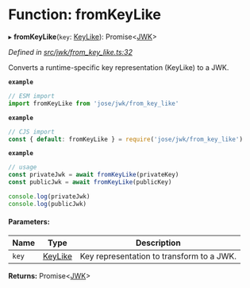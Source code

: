 # Function: fromKeyLike

▸ **fromKeyLike**(`key`: [KeyLike](../types/_types_d_.keylike.md)): Promise<[JWK](../interfaces/_types_d_.jwk.md)\>

*Defined in [src/jwk/from_key_like.ts:32](https://github.com/panva/jose/blob/v3.7.0/src/jwk/from_key_like.ts#L32)*

Converts a runtime-specific key representation (KeyLike) to a JWK.

**`example`** 
```js
// ESM import
import fromKeyLike from 'jose/jwk/from_key_like'
```

**`example`** 
```js
// CJS import
const { default: fromKeyLike } = require('jose/jwk/from_key_like')
```

**`example`** 
```js
// usage
const privateJwk = await fromKeyLike(privateKey)
const publicJwk = await fromKeyLike(publicKey)

console.log(privateJwk)
console.log(publicJwk)
```

#### Parameters:

Name | Type | Description |
------ | ------ | ------ |
`key` | [KeyLike](../types/_types_d_.keylike.md) | Key representation to transform to a JWK.  |

**Returns:** Promise<[JWK](../interfaces/_types_d_.jwk.md)\>
